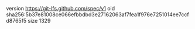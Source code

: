 version https://git-lfs.github.com/spec/v1
oid sha256:5b37e81008ce066efbbdbd3e27162063af7fea1f976e7251014ee7ccfd8765f5
size 1329
